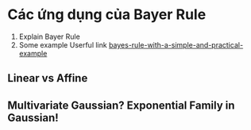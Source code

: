 # Các ứng dụng của Bayer Rule
1. Explain Bayer Rule
2. Some example
Userful link [bayes-rule-with-a-simple-and-practical-example](https://towardsdatascience.com/bayes-rule-with-a-simple-and-practical-example-2bce3d0f4ad0)

## Linear vs Affine

## Multivariate Gaussian? Exponential Family in Gaussian!
